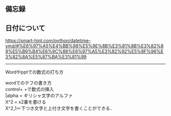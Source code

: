 **備忘録**
-----

日付について
----
https://smart-hint.com/python/datetime-ymd/#%E6%97%A5%E4%BB%98%E5%9E%8B%E3%81%8B%E3%82%89%E5%B9%B4%E6%9C%88%E6%97%A5%E3%82%92%E5%8F%96%E3%82%8A%E5%87%BA%E3%81%99

----
Wordやpptでの数式の打ち方  
  
wordでのテフの書き方  
control+ +で数式の挿入  
|alpha = ギリシャ文字のアルファ  
X^2 = x2乗を書ける  
X^2_1＝下つき文字と上付き文字を書くことができる．  
